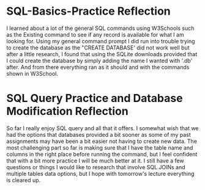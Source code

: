 # SQL-Basics-Practice Reflection 
I learned about a lot of the general SQL commands using W3Schools such as the Existing command to see if any record is available for what I am looking for. Using my general command prompt I did run into trouble trying to create the database as the "CREATE DATABASE' did not work well but after a little research, I found that using the SQLite downloads provided that I could create the database by simply adding the name I wanted with '.db' after. And from there everything ran as it should and with the commands shown in W3School.

# SQL Query Practice and Database Modification Reflection
So far I really enjoy SQL query and all that it offers. I somewhat wish that we had the options that databases provided a bit sooner as some of my past assignments may have been a bit easier not having to create new data. The most challenging part so far is making sure that I have the table name and columns in the right place before running the command, but I feel confident that with a bit more practice I will be much better at it. I still have a few questions or things I would like to research that involve SQL JOINs and multiple tables data options, but I hope with tomorrow's lecture everything is cleared up.
